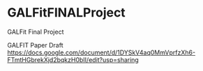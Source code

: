 # GALFitFINALProject
GALFit Final Project

GALFIT Paper Draft
https://docs.google.com/document/d/1DYSkV4aq0MmVprfzXh6-FTmtHGbrekXjd2bqkzH0bII/edit?usp=sharing
